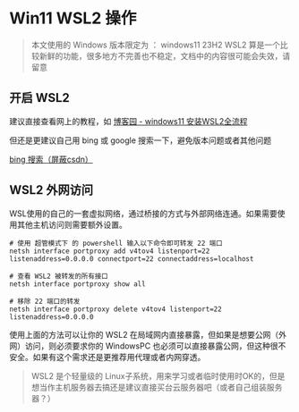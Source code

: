 # Win11 WSL2 操作

> 本文使用的 Windows 版本限定为 ： windows11 23H2
> WSL2 算是一个比较新鲜的功能，很多地方不完善也不稳定，文档中的内容很可能会失效，请留意

## 开启 WSL2 

建议直接查看网上的教程，如 [博客园 - windows11 安装WSL2全流程](https://www.cnblogs.com/ubirdy/articles/18246999)

但还是更建议自己用 bing 或 google 搜索一下，避免版本问题或者其他问题

[bing 搜索（屏蔽csdn）](https://cn.bing.com/search?q=win11%E5%BC%80%E5%90%AF+wsl2+-site:csdn.net)

## WSL2 外网访问

WSL使用的自己的一套虚拟网络，通过桥接的方式与外部网络连通。如果需要使用其他主机访问则需要额外设置。

```shell
# 使用 超管模式下 的 powershell 输入以下命令即可转发 22 端口
netsh interface portproxy add v4tov4 listenport=22 listenaddress=0.0.0.0 connectport=22 connectaddress=localhost

# 查看 WSL2 被转发的所有接口
netsh interface portproxy show all

# 移除 22 端口的转发
netsh interface portproxy delete v4tov4 listenport=22 listenaddress=0.0.0.0
```

使用上面的方法可以让你的 WSL2 在局域网内直接暴露，但如果是想要公网（外网）访问，则必须要求你的 WindowsPC 也必须可以直接暴露公网，但这种很不安全。如果有这个需求还是更推荐用代理或者内网穿透。

> WSL2 是个轻量级的 Linux子系统，用来学习或者临时使用时OK的，但是想当作主机服务器去搞还是建议直接买台云服务器吧（或者自己组装服务器？）